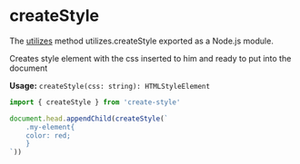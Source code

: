 # createStyle

The [utilizes](https://www.npmjs.com/package/utilizes) method utilizes.createStyle exported as a Node.js module.


Creates style element with the css inserted to him and ready to put into the document

**Usage:** `createStyle(css: string): HTMLStyleElement`

```typescript
import { createStyle } from 'create-style'

document.head.appendChild(createStyle(`
    .my-element{
    color: red;
    }
`))
```

